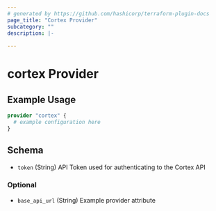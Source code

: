```yaml
---
# generated by https://github.com/hashicorp/terraform-plugin-docs
page_title: "Cortex Provider"
subcategory: ""
description: |-
  
---
```


# cortex Provider



## Example Usage

```terraform
provider "cortex" {
  # example configuration here
}
```

<!-- schema generated by tfplugindocs -->
## Schema

- `token` (String) API Token used for authenticating to the Cortex API

### Optional

- `base_api_url` (String) Example provider attribute
